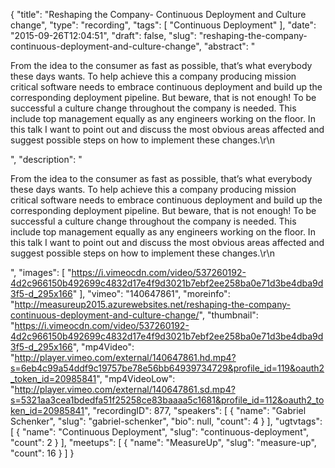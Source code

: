 {
  "title": "Reshaping the Company- Continuous Deployment and Culture change",
  "type": "recording",
  "tags": [
    "Continuous Deployment"
  ],
  "date": "2015-09-26T12:04:51",
  "draft": false,
  "slug": "reshaping-the-company-continuous-deployment-and-culture-change",
  "abstract": "<p>From the idea to the consumer as fast as possible, that’s what everybody these days wants. To help achieve this a company producing mission critical software needs to embrace continuous deployment and build up the corresponding deployment pipeline. But beware, that is not enough! To be successful a culture change throughout the company is needed. This include top management equally as any engineers working on the floor. In this talk I want to point out and discuss the most obvious areas affected and suggest possible steps on how to implement these changes.\r\n</p>",
  "description": "<p>From the idea to the consumer as fast as possible, that’s what everybody these days wants. To help achieve this a company producing mission critical software needs to embrace continuous deployment and build up the corresponding deployment pipeline. But beware, that is not enough! To be successful a culture change throughout the company is needed. This include top management equally as any engineers working on the floor. In this talk I want to point out and discuss the most obvious areas affected and suggest possible steps on how to implement these changes.\r\n</p>",
  "images": [
    "https://i.vimeocdn.com/video/537260192-4d2c966150b492699c4832d17e4f9d3021b7ebf2ee258ba0e71d3be4dba9d3f5-d_295x166"
  ],
  "vimeo": "140647861",
  "moreinfo": "http://measureup2015.azurewebsites.net/reshaping-the-company-continuous-deployment-and-culture-change/",
  "thumbnail": "https://i.vimeocdn.com/video/537260192-4d2c966150b492699c4832d17e4f9d3021b7ebf2ee258ba0e71d3be4dba9d3f5-d_295x166",
  "mp4Video": "http://player.vimeo.com/external/140647861.hd.mp4?s=6eb4c99a54ddf9c19757be78e56bb64939734729&profile_id=119&oauth2_token_id=20985841",
  "mp4VideoLow": "http://player.vimeo.com/external/140647861.sd.mp4?s=5321aa3cea1bdedfa51f25258ce83baaaa5c1681&profile_id=112&oauth2_token_id=20985841",
  "recordingID": 877,
  "speakers": [
    {
      "name": "Gabriel Schenker",
      "slug": "gabriel-schenker",
      "bio": null,
      "count": 4
    }
  ],
  "ugtvtags": [
    {
      "name": "Continuous Deployment",
      "slug": "continuous-deployment",
      "count": 2
    }
  ],
  "meetups": [
    {
      "name": "MeasureUp",
      "slug": "measure-up",
      "count": 16
    }
  ]
}